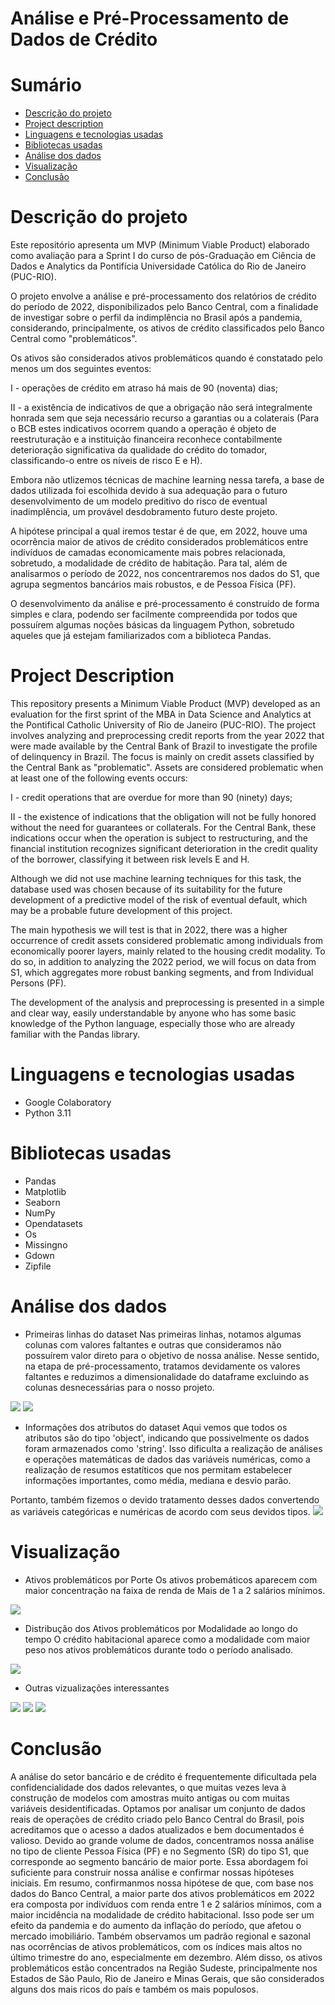 # Análise e Pré-Processamento de Dados de Crédito
# Sumário
* [Descrição do projeto](#descrição-do-projeto)
* [Project description](#project-description)
* [Linguagens e tecnologias usadas](#linguagens-e-tecnologias-usadas)
* [Bibliotecas usadas](#bibliotecas-usadas)
* [Análise dos dados](#analise-dos-dados)
* [Visualização](#visualização)
* [Conclusão](#conclusão)

# Descrição do projeto
Este repositório apresenta um MVP (Minimum Viable Product) elaborado como avaliação para a Sprint I do curso de pós-Graduação em Ciência de Dados e Analytics da Pontifícia Universidade Católica do Rio de Janeiro (PUC-RIO).  

O projeto envolve a análise e pré-processamento dos relatórios de crédito do período de 2022, disponibilizados pelo Banco Central, com a finalidade de investigar sobre o perfil da indimplência no Brasil após a pandemia, considerando, principalmente, os ativos de crédito classificados pelo Banco Central como "problemáticos". 

Os ativos são considerados ativos problemáticos quando é constatado pelo menos um dos seguintes eventos:

  I - operações de crédito em atraso há mais de 90 (noventa) dias;
  
  II - a existência de indicativos de que a obrigação não será integralmente honrada sem que seja necessário recurso a garantias ou a colaterais (Para o BCB estes            indicativos ocorrem quando a operação é objeto de reestruturação e a instituição financeira reconhece contabilmente deterioração significativa da qualidade do           crédito   do   tomador, classificando-o entre os níveis de risco E e H).
  
Embora não utlizemos técnicas de machine learning nessa tarefa, a base de dados utilizada foi escolhida devido à sua adequação para o futuro desenvolvimento de um modelo preditivo do risco de eventual inadimplência, um provável desdobramento futuro deste projeto. 

A hipótese principal a qual iremos testar é de que, em 2022, houve uma ocorrência maior de ativos de crédito considerados problemáticos entre indivíduos de camadas economicamente mais pobres relacionada, sobretudo, a modalidade de crédito de habitação. Para tal, além de analisarmos o período de 2022, nos concentraremos nos dados do S1, que agrupa segmentos bancários mais robustos, e de Pessoa Física (PF). 

O desenvolvimento da análise e pré-processamento é construído de forma simples e clara, podendo ser facilmente compreendida por todos que possuírem algumas noções básicas da linguagem Python, sobretudo aqueles que já estejam familiarizados com a biblioteca Pandas. 

# Project Description
This repository presents a Minimum Viable Product (MVP) developed as an evaluation for the first sprint of the MBA in Data Science and Analytics at the Pontifical Catholic University of Rio de Janeiro (PUC-RIO). The project involves analyzing and preprocessing credit reports from the year 2022 that were made available by the Central Bank of Brazil to investigate the profile of delinquency in Brazil. The focus is mainly on credit assets classified by the Central Bank as "problematic". Assets are considered problematic when at least one of the following events occurs:

  I - credit operations that are overdue for more than 90 (ninety) days;
  
  II - the existence of indications that the obligation will not be fully honored without the need for guarantees or collaterals. 
  For the Central Bank, these indications occur when the operation is subject to restructuring, and the financial institution recognizes significant deterioration in     the credit quality of the borrower, classifying it between risk levels E and H.
  
Although we did not use machine learning techniques for this task, the database used was chosen because of its suitability for the future development of a predictive model of the risk of eventual default, which may be a probable future development of this project.

The main hypothesis we will test is that in 2022, there was a higher occurrence of credit assets considered problematic among individuals from economically poorer layers, mainly related to the housing credit modality. To do so, in addition to analyzing the 2022 period, we will focus on data from S1, which aggregates more robust banking segments, and from Individual Persons (PF).

The development of the analysis and preprocessing is presented in a simple and clear way, easily understandable by anyone who has some basic knowledge of the Python language, especially those who are already familiar with the Pandas library.

# Linguagens e tecnologias usadas
* Google Colaboratory
* Python 3.11

# Bibliotecas usadas
* Pandas
* Matplotlib
* Seaborn
* NumPy
* Opendatasets
* Os
* Missingno
* Gdown
* Zipfile

# Análise dos dados
* Primeiras linhas do dataset
Nas primeiras linhas, notamos algumas colunas com valores faltantes e outras que consideramos não possuírem valor direto para o objetivo de nossa análise. Nesse sentido, na etapa de pré-processamento, tratamos devidamente os valores faltantes e reduzimos a dimensionalidade do dataframe excluindo as colunas desnecessárias para o nosso projeto. 

<img src="primeiras-linas.png.png">

<img src="primeiras_linhas).png.png">

* Informações dos atributos do dataset
Aqui vemos que todos os atributos são do tipo 'object', indicando que possivelmente os dados foram armazenados como 'string'. Isso dificulta a realização de análises e operações matemáticas de dados das variáveis numéricas, como a realização de resumos estatíticos que nos permitam estabelecer informações importantes, como média, mediana e desvio parão. 

Portanto, também fizemos o devido tratamento desses dados convertendo as variáveis categóricas e numéricas de acordo com seus devidos tipos.
<img src="atributo.png">

# Visualização 
* Ativos problemáticos por Porte
Os ativos probemáticos aparecem com maior concentração na faixa de renda de Mais de 1 a 2 salários mínimos.

<img src="porte.png">

* Distribução dos Ativos problemáticos por Modalidade ao longo do tempo
O crédito habitacional aparece como a modalidade com maior peso nos ativos problemáticos durante todo o período analisado. 

<img src="tempo_modalidade.png">

* Outras vizualizações interessantes
<img src="estado.png">

<img src="ocupacao.png">

<img src="indexador.png">

# Conclusão
A análise do setor bancário e de crédito é frequentemente dificultada pela confidencialidade dos dados relevantes, o que muitas vezes leva à construção de modelos com amostras muito antigas ou com muitas variáveis desidentificadas. Optamos por analisar um conjunto de dados reais de operações de crédito criado pelo Banco Central do Brasil, pois acreditamos que o acesso a dados atualizados e bem documentados é valioso. Devido ao grande volume de dados, concentramos nossa análise no tipo de cliente Pessoa Física (PF) e no Segmento (SR) do tipo S1, que corresponde ao segmento bancário de maior porte. Essa abordagem foi suficiente para construir nossa análise e confirmar nossas hipóteses iniciais. Em resumo, confirmanmos nossa hipótese de que, com base nos dados do Banco Central, a maior parte dos ativos problemáticos em 2022 era composta por indivíduos com renda entre 1 e 2 salários mínimos, com a maior incidência na modalidade de crédito habitacional. Isso pode ser um efeito da pandemia e do aumento da inflação do período, que afetou o mercado imobiliário. Também observamos um padrão regional e sazonal nas ocorrências de ativos problemáticos, com os índices mais altos no último trimestre do ano, especialmente em dezembro. Além disso, os ativos problemáticos estão concentrados na Região Sudeste, principalmente nos Estados de São Paulo, Rio de Janeiro e Minas Gerais, que são considerados alguns dos mais ricos do país e também os mais populosos. 



